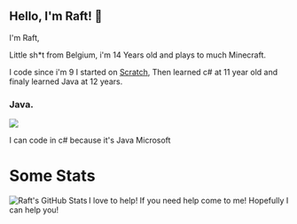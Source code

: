 ## Hello, I'm Raft! 👋

I'm Raft,

Little sh*t from Belgium, i'm 14 Years old and plays to much Minecraft.

I code since i'm 9 I started on [Scratch](https://scratch.mit.edu/), Then learned c# at 11 year old and finaly learned Java at 12 years.

### Java.
<img src="https://github-readme-stats.vercel.app/api/top-langs/?username=Raft08&theme=radical&layout=compact">


I can code in c# because it's Java Microsoft


# Some Stats 

<img align="left" alt="Raft's GitHub Stats" src="https://github-readme-stats.vercel.app/api?username=Raft08&show_icons=true&hide_border=false&title_color=31F9FF&icon_color=22C6CB&bg_color=09131B&text_color=ffffff&border_color=0c1a25" />

I love to help! If you need help come to me! Hopefully I can help you!
